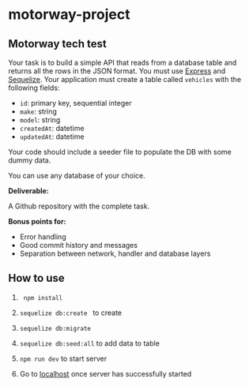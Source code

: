 # motorway-project

## Motorway tech test

Your task is to build a simple API that reads from a database table and returns all the rows in the JSON format. You must use [Express](http://expressjs.com/) and [Sequelize](https://sequelize.org/). Your application must create a table called `vehicles` with the following fields:

- `id`: primary key, sequential integer
- `make`: string
- `model`: string
- `createdAt`: datetime
- `updatedAt`: datetime

Your code should include a seeder file to populate the DB with some dummy data.

You can use any database of your choice.

**Deliverable:** 

A Github repository with the complete task.

**Bonus points for:**

- Error handling
- Good commit history and messages
- Separation between network, handler and database layers


## How to use 

1. ``` npm install``` 
   
2. ```sequelize db:create ``` to create 

3. ``` sequelize db:migrate ```

4. ```sequelize db:seed:all``` to add data to table

5. ``` npm run dev ``` to start server 

6. Go to [localhost](http://localhost:5000/vehicles) once server has successfully started 


